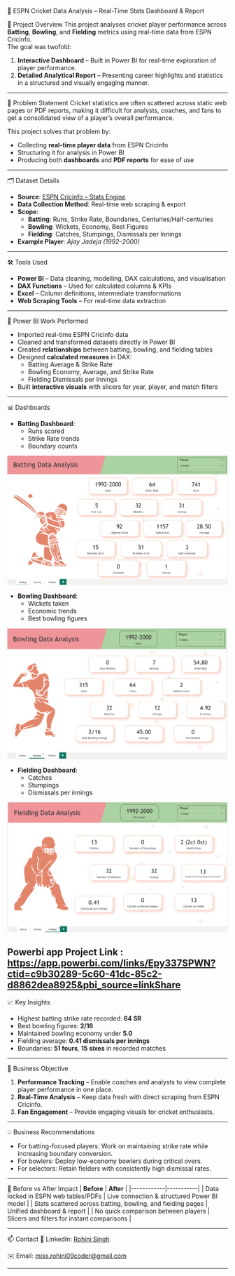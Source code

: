 🏏 ESPN Cricket Data Analysis – Real-Time Stats Dashboard & Report

📌 Project Overview
This project analyses cricket player performance across **Batting**, **Bowling**, and **Fielding** metrics using real-time data from ESPN Cricinfo.  
The goal was twofold:
1. **Interactive Dashboard** – Built in Power BI for real-time exploration of player performance.
2. **Detailed Analytical Report** – Presenting career highlights and statistics in a structured and visually engaging manner.

---

🧠 Problem Statement
Cricket statistics are often scattered across static web pages or PDF reports, making it difficult for analysts, coaches, and fans to get a consolidated view of a player’s overall performance.

This project solves that problem by:
- Collecting **real-time player data** from ESPN Cricinfo
- Structuring it for analysis in Power BI
- Producing both **dashboards** and **PDF reports** for ease of use

---

🗂️ Dataset Details
- **Source**: [ESPN Cricinfo – Stats Engine](https://stats.espncricinfo.com/ci/engine/stats/index.html)
- **Data Collection Method**: Real-time web scraping & export
- **Scope**:
  - **Batting**: Runs, Strike Rate, Boundaries, Centuries/Half-centuries
  - **Bowling**: Wickets, Economy, Best Figures
  - **Fielding**: Catches, Stumpings, Dismissals per Innings
- **Example Player**: *Ajay Jadeja (1992–2000)*

---

🛠️ Tools Used
- **Power BI** – Data cleaning, modelling, DAX calculations, and visualisation
- **DAX Functions** – Used for calculated columns & KPIs
- **Excel** – Column definitions, intermediate transformations
- **Web Scraping Tools** – For real-time data extraction

---

🧮 Power BI Work Performed
- Imported real-time ESPN Cricinfo data
- Cleaned and transformed datasets directly in Power BI
- Created **relationships** between batting, bowling, and fielding tables
- Designed **calculated measures** in DAX:
  - Batting Average & Strike Rate
  - Bowling Economy, Average, and Strike Rate
  - Fielding Dismissals per Innings
- Built **interactive visuals** with slicers for year, player, and match filters

---

📊 Dashboards
- **Batting Dashboard**:
  - Runs scored
  - Strike Rate trends
  - Boundary counts

![image Link](https://github.com/Gitrohinihub/ESPN_Cricket_Analysis/blob/766377647dc08177888a3abd3d49dec2bac1f872/Batting.png)

- **Bowling Dashboard**:
  - Wickets taken
  - Economic trends
  - Best bowling figures

 ![image Link](https://github.com/Gitrohinihub/ESPN_Cricket_Analysis/blob/766377647dc08177888a3abd3d49dec2bac1f872/Bowling%20page%20.png)
    
- **Fielding Dashboard**:
  - Catches
  - Stumpings
  - Dismissals per innings

![image Link](https://github.com/Gitrohinihub/ESPN_Cricket_Analysis/blob/766377647dc08177888a3abd3d49dec2bac1f872/Fielding%20Page%20.png)

Powerbi app Project Link : https://app.powerbi.com/links/Epy337SPWN?ctid=c9b30289-5c60-41dc-85c2-d8862dea8925&pbi_source=linkShare
---

📈 Key Insights
- Highest batting strike rate recorded: **64 SR**
- Best bowling figures: **2/16**
- Maintained bowling economy under **5.0**
- Fielding average: **0.41 dismissals per innings**
- Boundaries: **51 fours**, **15 sixes** in recorded matches

---

🎯 Business Objective
1. **Performance Tracking** – Enable coaches and analysts to view complete player performance in one place.
2. **Real-Time Analysis** – Keep data fresh with direct scraping from ESPN Cricinfo.
3. **Fan Engagement** – Provide engaging visuals for cricket enthusiasts.

---

💡 Business Recommendations
- For batting-focused players: Work on maintaining strike rate while increasing boundary conversion.
- For bowlers: Deploy low-economy bowlers during critical overs.
- For selectors: Retain fielders with consistently high dismissal rates.

---

🔄 Before vs After Impact
| **Before** | **After** |
|------------|-----------|
| Data locked in ESPN web tables/PDFs | Live connection & structured Power BI model |
| Stats scattered across batting, bowling, and fielding pages | Unified dashboard & report |
| No quick comparison between players | Slicers and filters for instant comparisons |

---

📫 Contact
💼 LinkedIn: [Rohini Singh](https://linkedin.com/in/rohini-singh-8a97a1229)

✉️ Email: miss.rohini09coder@gmail.com










---
